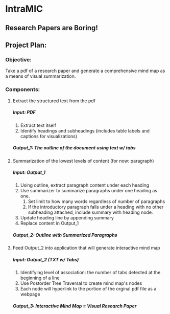 # IntraMIC
## Research Papers are Boring!

 ## Project Plan:
    
   ### Objective: 

   Take a pdf of a research paper and generate a comprehensive mind map as a means of visual summarization. 

   ### Components:
   1. Extract the structured text from the pdf
        ##### Input: PDF
        1. Extract text itself
        2. Identify headings and subheadings (includes table labels and captions   for visualizations)
        ##### Output_1: The outline of the document using text w/ tabs
   2. Summarization of the lowest levels of content (for now: paragraph)
        ##### Input: Output_1
        1. Using outline, extract paragraph content under each heading
        2. Use summarizer to summarize paragraphs under one heading as one.
            1. Set limit to how many words regardless of number of paragraphs
            2. If the introductory paragraph falls under a heading with no other subheading attached, include summary with heading node.
        3. Update heading line by appending summary 
        4. Replace content in Output_1
        ##### Output_2: Outline with Summarized Paragraphs
   3. Feed Output_2 into application that will generate interactive mind map 
        ##### Input: Output_2 (TXT w/ Tabs)
        1. Identifying level of association: the number of tabs detected at the beginning of a line
        2. Use Postorder Tree Traversal to create mind map's nodes
        3. Each node will hyperlink to the portion of the orginal pdf file as a webpage
        ##### Output_3: Interactive Mind Map = Visual Research Paper

